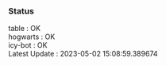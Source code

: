 ### Status


table : OK  
hogwarts : OK  
icy-bot : OK  
Latest Update : 2023-05-02 15:08:59.389674
